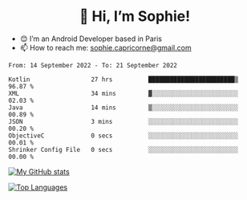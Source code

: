 <h1 align="center"> 👋 Hi, I’m Sophie! </h1>  

- 😊 I’m an Android Developer based in Paris
- 📫 How to reach me: sophie.capricorne@gmail.com


<!--START_SECTION:waka-->

```text
From: 14 September 2022 - To: 21 September 2022

Kotlin                 27 hrs          ████████████████████████▒   96.87 %
XML                    34 mins         ▓░░░░░░░░░░░░░░░░░░░░░░░░   02.03 %
Java                   14 mins         ▒░░░░░░░░░░░░░░░░░░░░░░░░   00.89 %
JSON                   3 mins          ░░░░░░░░░░░░░░░░░░░░░░░░░   00.20 %
ObjectiveC             0 secs          ░░░░░░░░░░░░░░░░░░░░░░░░░   00.01 %
Shrinker Config File   0 secs          ░░░░░░░░░░░░░░░░░░░░░░░░░   00.00 %
```

<!--END_SECTION:waka-->

[![My GitHub stats](https://github-readme-stats.vercel.app/api?username=sophicapri&show_icons=true&theme=buefy)](https://github.com/anuraghazra/github-readme-stats)

[![Top Languages](https://github-readme-stats.vercel.app/api/top-langs/?username=sophicapri&langs_count=2&layout=compact)](https://github.com/anuraghazra/github-readme-stats)
